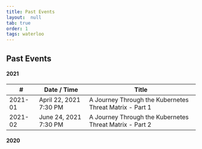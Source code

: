 ```yaml
---
title: Past Events
layout:  null
tab: true
order: 1
tags: waterloo
---
```


## Past Events


#### 2021 

| # | Date / Time |  Title | 
| -------- | -------- | ----------- | 
| 2021-01 | April 22, 2021 7:30 PM| A Journey Through the Kubernetes Threat Matrix - Part 1 | 
| 2021-02 | June 24, 2021 7:30 PM| A Journey Through the Kubernetes Threat Matrix - Part 2 | 


#### 2020

<br> 
